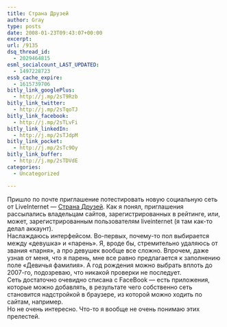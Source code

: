 ```yaml
---
title: Страна Друзей
author: Gray
type: posts
date: 2008-01-23T09:43:07+00:00
excerpt:
url: /9135
dsq_thread_id:
  - 2029464815
esml_socialcount_LAST_UPDATED:
  - 1497228723
essb_cache_expire:
  - 1615739706
bitly_link_googlePlus:
  - http://j.mp/2sT9Rzb
bitly_link_twitter:
  - http://j.mp/2sTqoTJ
bitly_link_facebook:
  - http://j.mp/2sTLvFi
bitly_link_linkedIn:
  - http://j.mp/2sTJdpM
bitly_link_pocket:
  - http://j.mp/2sTc9Oy
bitly_link_buffer:
  - http://j.mp/2sTDVdE
categories:
  - Uncategorized

---
```








Пришло по почте приглашение потестировать новую социальную сеть от LiveInternet &#8212; <a href="http://www.stranadruzei.ru/" target="_blank">Страна Друзей</a>. Как я понял, приглашения рассылались владельцам сайтов, зарегистрированных в рейтинге, или, может, зарегистрированным пользователям liveinternet (я там как-то делал аккаунт).  
Наслаждаюсь интерфейсом. Во-первых, почему-то пол выбирается между &#171;девушка&#187; и &#171;парень&#187;. Я, вроде бы, стремительно удаляюсь от звания &#171;парня&#187;, а про девушек вообще все сложно. Впрочем, даже узнав от меня, что я парень, мне все равно предлагается к заполнению поле &#171;Девичья фамилия&#187;. А год рождения можно выбрать вплоть до 2007-го, подозреваю, что никакой проверки не последует.  
Сеть достаточно очевидно списана с FaceBook &#8212; есть приложения, которые можно добавлять, в результате чего собственно сеть становится надстройкой в браузере, из которой можно ходить по сайтам, например.  
Но не очень интересно. Что-то я вообще не очень понимаю этих прелестей.